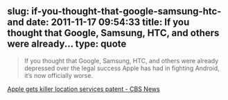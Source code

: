 slug: if-you-thought-that-google-samsung-htc-and
date: 2011-11-17 09:54:33
title: If you thought that Google, Samsung, HTC, and others were already...
type: quote
---

> If you thought that Google, Samsung, HTC, and others were already depressed over the legal success Apple has had in fighting Android, it’s now officially worse.

[Apple gets killer location services patent - CBS News](http://www.cbsnews.com/8301-505124_162-57325995/apple-gets-killer-location-services-patent/)
